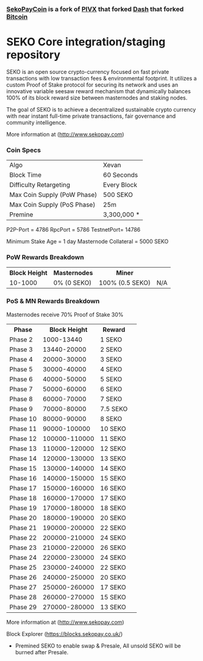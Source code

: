 ### [SekoPayCoin](https://github.com/sekopaycoin/sekopay.git) is a fork of [PIVX](https://github.com/PIVX-Project/PIVX) that forked [Dash](https://github.com/dashpay/dash) that forked [Bitcoin](https://github.com/bitcoin/bitcoinp)


SEKO Core integration/staging repository
=====================================

SEKO is an open source crypto-currency focused on fast private transactions with low transaction fees & environmental footprint.  It utilizes a custom Proof of Stake protocol for securing its network and uses an innovative variable seesaw reward mechanism that dynamically balances 100% of its block reward size between masternodes and staking nodes.

The goal of SEKO is to achieve a decentralized sustainable crypto currency with near instant full-time private transactions, fair governance and community intelligence.

More information at (http://www.sekopay.com) 

### Coin Specs
<table>
<tr><td>Algo</td><td>Xevan</td></tr>
<tr><td>Block Time</td><td>60 Seconds</td></tr>
<tr><td>Difficulty Retargeting</td><td>Every Block</td></tr>
<tr><td>Max Coin Supply (PoW Phase)</td><td>500 SEKO</td></tr>
<tr><td>Max Coin Supply (PoS Phase)</td><td>25m</td></tr>
<tr><td>Premine</td><td> 3,300,000 *</td></tr>
</table>

P2P-Port = 	4786
RpcPort =	5786
TestnetPort= 	14786

Minimum Stake Age = 1 day
Masternode Collateral = 5000 SEKO

### PoW Rewards Breakdown

<table>
<th>Block Height</th><th>Masternodes</th><th>Miner</th>
<tr><td>10-1000</td><td>0% (0 SEKO)</td><td>100% (0.5 SEKO)</td><td>N/A</td></tr>
</table>

### PoS & MN Rewards Breakdown

Masternodes receive 70%
Proof of Stake 30%

<table>
<th>Phase</th><th>Block Height</th><th>Reward</th>
<tr><td>Phase 2</td><td>1000-13440</td><td>1 SEKO<td></tr>
<tr><td>Phase 3</td><td>13440-20000</td><td>2 SEKO</td></tr>
<tr><td>Phase 4</td><td>20000-30000</td><td>3 SEKO</td></tr>
<tr><td>Phase 5</td><td>30000-40000</td><td>4 SEKO</td></tr>
<tr><td>Phase 6</td><td>40000-50000</td><td>5 SEKO</td></tr>
<tr><td>Phase 7</td><td>50000-60000</td><td>6 SEKO</td></tr>
<tr><td>Phase 8</td><td>60000-70000</td><td>7 SEKO</td></tr>
<tr><td>Phase 9</td><td>70000-80000</td><td>7.5 SEKO</td></tr>
<tr><td>Phase 10</td><td>80000-90000</td><td>8 SEKO</td></tr>
<tr><td>Phase 11</td><td>90000-100000</td><td>10 SEKO</td></tr>
<tr><td>Phase 12</td><td>100000-110000</td><td>11 SEKO</td></tr>
<tr><td>Phase 13</td><td>110000-120000</td><td>12 SEKO</td></tr>
<tr><td>Phase 14</td><td>120000-130000</td><td>13 SEKO</td></tr>
<tr><td>Phase 15</td><td>130000-140000</td><td>14 SEKO</td></tr>
<tr><td>Phase 16</td><td>140000-150000</td><td>15 SEKO</td></tr>
<tr><td>Phase 17</td><td>150000-160000</td><td>16 SEKO</td></tr>
<tr><td>Phase 18</td><td>160000-170000</td><td>17 SEKO</td></tr>
<tr><td>Phase 19</td><td>170000-180000</td><td>18 SEKO</td></tr>
<tr><td>Phase 20</td><td>180000-190000</td><td>20 SEKO</td></tr>
<tr><td>Phase 21</td><td>190000-200000</td><td>22 SEKO</td></tr>
<tr><td>Phase 22</td><td>200000-210000</td><td>24 SEKO</td></tr>
<tr><td>Phase 23</td><td>210000-220000</td><td>26 SEKO</td></tr>
<tr><td>Phase 24</td><td>220000-230000</td><td>24 SEKO</td></tr>
<tr><td>Phase 25</td><td>230000-240000</td><td>22 SEKO</td></tr>
<tr><td>Phase 26</td><td>240000-250000</td><td>20 SEKO</td></tr>
<tr><td>Phase 27</td><td>250000-260000</td><td>17 SEKO</td></tr>
<tr><td>Phase 28</td><td>260000-270000</td><td>15 SEKO</td></tr>
<tr><td>Phase 29</td><td>270000-280000</td><td>13 SEKO</td></tr>
</table>


More information at (http://www.sekopay.com)

Block Explorer (https://blocks.sekopay.co.uk/)

* Premined SEKO to enable swap & Presale, All unsold SEKO will be burned after Presale.
